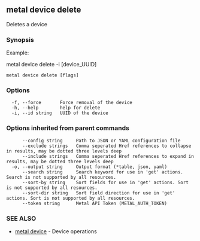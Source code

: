 ## metal device delete

Deletes a device

### Synopsis

Example:	

  metal device delete -i [device_UUID]
  
	

```
metal device delete [flags]
```

### Options

```
  -f, --force       Force removal of the device
  -h, --help        help for delete
  -i, --id string   UUID of the device
```

### Options inherited from parent commands

```
      --config string     Path to JSON or YAML configuration file
      --exclude strings   Comma seperated Href references to collapse in results, may be dotted three levels deep
      --include strings   Comma seperated Href references to expand in results, may be dotted three levels deep
  -o, --output string     Output format (*table, json, yaml)
      --search string     Search keyword for use in 'get' actions. Search is not supported by all resources.
      --sort-by string    Sort fields for use in 'get' actions. Sort is not supported by all resources.
      --sort-dir string   Sort field direction for use in 'get' actions. Sort is not supported by all resources.
      --token string      Metal API Token (METAL_AUTH_TOKEN)
```

### SEE ALSO

* [metal device](metal_device.md)	 - Device operations

